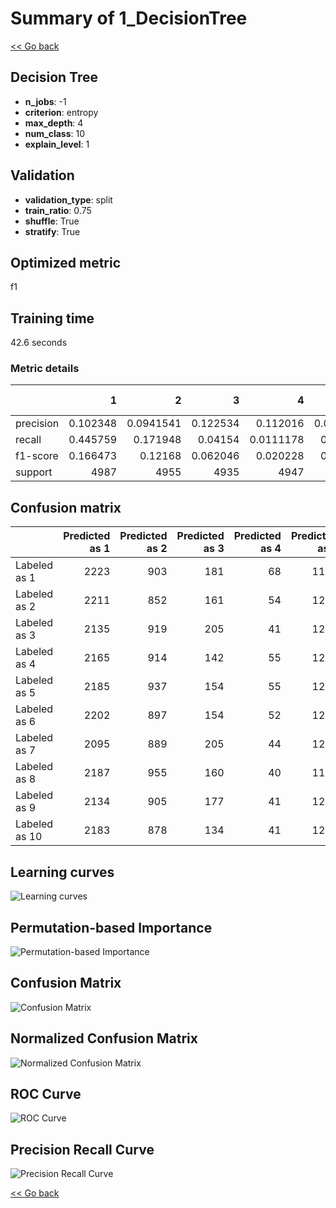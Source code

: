 # Summary of 1_DecisionTree

[<< Go back](../README.md)


## Decision Tree
- **n_jobs**: -1
- **criterion**: entropy
- **max_depth**: 4
- **num_class**: 10
- **explain_level**: 1

## Validation
 - **validation_type**: split
 - **train_ratio**: 0.75
 - **shuffle**: True
 - **stratify**: True

## Optimized metric
f1

## Training time

42.6 seconds

### Metric details
|           |           1 |            2 |           3 |            4 |            5 |            6 |    7 |              8 |    9 |   10 |   accuracy |     macro avg |   weighted avg |   logloss |
|:----------|------------:|-------------:|------------:|-------------:|-------------:|-------------:|-----:|---------------:|-----:|-----:|-----------:|--------------:|---------------:|----------:|
| precision |    0.102348 |    0.0941541 |    0.122534 |    0.112016  |    0.0992116 |    0.096934  |    0 |    0.0909091   |    0 |    0 |   0.100383 |     0.0718107 |      0.0720529 |   2.30382 |
| recall    |    0.445759 |    0.171948  |    0.04154  |    0.0111178 |    0.243401  |    0.0828796 |    0 |    0.000203046 |    0 |    0 |   0.100383 |     0.0996848 |      0.100383  |   2.30382 |
| f1-score  |    0.166473 |    0.12168   |    0.062046 |    0.020228  |    0.140965  |    0.0893575 |    0 |    0.000405186 |    0 |    0 |   0.100383 |     0.0601155 |      0.060455  |   2.30382 |
| support   | 4987        | 4955         | 4935        | 4947         | 4963         | 4959         | 4858 | 4925           | 4903 | 4929 |   0.100383 | 49361         |  49361         |   2.30382 |


## Confusion matrix
|               |   Predicted as 1 |   Predicted as 2 |   Predicted as 3 |   Predicted as 4 |   Predicted as 5 |   Predicted as 6 |   Predicted as 7 |   Predicted as 8 |   Predicted as 9 |   Predicted as 10 |
|:--------------|-----------------:|-----------------:|-----------------:|-----------------:|-----------------:|-----------------:|-----------------:|-----------------:|-----------------:|------------------:|
| Labeled as 1  |             2223 |              903 |              181 |               68 |             1145 |              465 |                0 |                2 |                0 |                 0 |
| Labeled as 2  |             2211 |              852 |              161 |               54 |             1232 |              444 |                0 |                1 |                0 |                 0 |
| Labeled as 3  |             2135 |              919 |              205 |               41 |             1207 |              427 |                0 |                1 |                0 |                 0 |
| Labeled as 4  |             2165 |              914 |              142 |               55 |             1242 |              428 |                0 |                1 |                0 |                 0 |
| Labeled as 5  |             2185 |              937 |              154 |               55 |             1208 |              422 |                0 |                2 |                0 |                 0 |
| Labeled as 6  |             2202 |              897 |              154 |               52 |             1242 |              411 |                0 |                1 |                0 |                 0 |
| Labeled as 7  |             2095 |              889 |              205 |               44 |             1220 |              405 |                0 |                0 |                0 |                 0 |
| Labeled as 8  |             2187 |              955 |              160 |               40 |             1169 |              412 |                1 |                1 |                0 |                 0 |
| Labeled as 9  |             2134 |              905 |              177 |               41 |             1231 |              415 |                0 |                0 |                0 |                 0 |
| Labeled as 10 |             2183 |              878 |              134 |               41 |             1280 |              411 |                0 |                2 |                0 |                 0 |

## Learning curves
![Learning curves](learning_curves.png)

## Permutation-based Importance
![Permutation-based Importance](permutation_importance.png)
## Confusion Matrix

![Confusion Matrix](confusion_matrix.png)


## Normalized Confusion Matrix

![Normalized Confusion Matrix](confusion_matrix_normalized.png)


## ROC Curve

![ROC Curve](roc_curve.png)


## Precision Recall Curve

![Precision Recall Curve](precision_recall_curve.png)



[<< Go back](../README.md)

